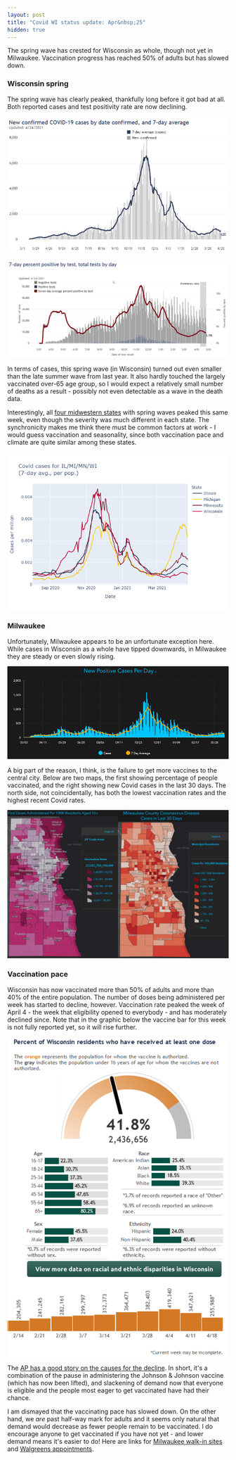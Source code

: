 ```yaml
---
layout: post
title: "Covid WI status update: Apr&nbsp;25"
hidden: true
---
```


The spring wave has crested for Wisconsin as whole, though not yet in Milwaukee. Vaccination progress has reached 50% of adults but has slowed down.

### Wisconsin spring
The spring wave has clearly peaked, thankfully long before it got bad at all. Both reported cases and test positivity rate are now declining. 

![Cases](../assets/DHS-Cases-Reported_2021-04-24.png)

![Positivity rate](../assets/DHS-Positivity_2021-04-24.png)

In terms of cases, this spring wave (in Wisconsin) turned out even smaller than the late summer wave from last year. It also hardly touched the largely vaccinated over-65 age group, so I would expect a relatively small number of deaths as a result - possibly not even detectable as a wave in the death data.

Interestingly, all [four midwestern states](2021-04-11-variants-midwest.md) with spring waves peaked this same week, even though the severity was much different in each state. The synchronicity makes me think there must be common factors at work - I would guess vaccination and seasonality, since both vaccination pace and climate are quite similar among these states.

![Cases in 4 midwest states](../assets/Cases-Midwest-States_2021-04-23.png)

### Milwaukee
Unfortunately, Milwaukee appears to be an unfortunate exception here. While cases in Wisconsin as a whole have tipped downwards, in Milwaukee they are steady or even slowly rising.

![Cases in Milwaukee](../assets/Milwaukee-Cases_2021-04-24.png)

A big part of the reason, I think, is the failure to get more vaccines to the central city.  Below are two maps, the first showing percentage of people vaccinated, and the right showing new Covid cases in the last 30 days. The north side, not coincidentally, has both the lowest vaccination rates and the highest recent Covid rates.

![Map of Vaccines/Cases in Milwaukee](../assets/Milwaukee-Map-Vaccines-Cases_2021-04-24.png)

### Vaccination pace
Wisconsin has now vaccinated more than 50% of adults and more than 40% of the entire population. The number of doses being administered per week has started to decline, however. Vaccination rate peaked the week of April 4 - the week that eligibility opened to everybody - and has moderately declined since. Note that in the graphic below the vaccine bar for this week is not fully reported yet, so it will rise further.

![Vaccine progress](../assets/DHS-VaccineProgress_2021-04-24.png)

The [AP has a good story on the causes for the decline](https://apnews.com/article/health-coronavirus-ee7363d012f472d5e8c703bf230a4356). In short, it's a combination of the pause in administering the Johnson & Johnson vaccine (which has now been lifted), and slackening of demand now that everyone is eligible and the people most eager to get vaccinated have had their chance.

I am dismayed that the vaccinating pace has slowed down. On the other hand, we *are* past half-way mark for adults and it seems only natural that demand would decrease as fewer people remain to be vaccinated. I do encourage anyone to get vaccinated if you have not yet - and lower demand means it's easier to do! Here are links for [Milwaukee walk-in sites](https://city.milwaukee.gov/CovidVax) and [Walgreens appointments](https://www.walgreens.com/findcare/vaccination/covid-19/location-screening).
